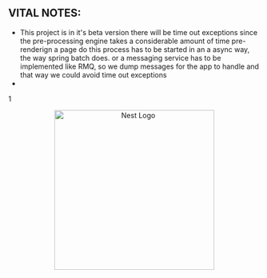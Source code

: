 
## VITAL NOTES:
- This project is in it's beta version there will be time out exceptions since the pre-processing engine takes a considerable amount of time
pre-renderign a page do this process has to be started in an a async way, the way spring batch does.
or a messaging service has to be implemented like RMQ, so we dump messages for the app to handle and that way we could avoid time out exceptions
- 
1<p align="center">
  <a href="http://nestjs.com/" target="blank"><img src="https://nestjs.com/img/logo_text.svg" width="320" alt="Nest Logo" /></a>
</p>
